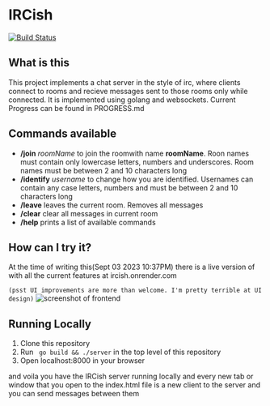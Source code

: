 # IRCish
[![Build Status](https://travis-ci.com/NeilBotelho/IRCish.svg?branch=master)](https://travis-ci.com/NeilBotelho/IRCish)

## What is this
This project implements a chat server in the style of irc, where clients connect to rooms and recieve messages sent to those rooms only while connected. It is implemented using golang and websockets.
Current Progress can be found in PROGRESS.md

## Commands available
- __/join__ _roomName_ 
to join the roomwith name __roomName__. Roon names must contain only lowercase letters, numbers and underscores. Room names must be between 2 and 10 characters long
- __/identify__ _username_
to change how you are identified. Usernames can contain any case letters, numbers and must be between 2 and 10 characters long
- __/leave__
leaves the current room. Removes all messages
- __/clear__
clear all messages in current room
- __/help__
prints a list of available commands


## How can I try it?
At the time of writing this(Sept 03 2023 10:37PM) there is a live version of with all the current features at ircish.onrender.com 

```(psst UI improvements are more than welcome. I'm pretty terrible at UI design)```
![screenshot of frontend](./screenshots/frontend-Jul-29-2020.png)


## Running Locally
1. Clone this repository
2. Run ``` go build && ./server``` in the top level of this repository
3. Open localhost:8000 in your browser 

and voila you have the IRCish server running locally and every new tab or window that you open to the index.html file is a new client to the server and you can send messages between them
